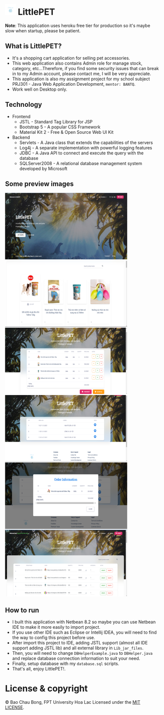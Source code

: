 # <img src="./docs/images/logo.jpg" width="35" height="35" /> LittlePET

**Note**: This application uses heroku free tier for production so it's maybe slow when startup, please be patient.

## What is LittlePET?
- It's a shopping cart application for selling pet accessories.
- This web application also contains Admin role for manage stock, category, etc...Therefore, if you find some security issues that can break in to my Admin account, please contact me, I will be very appreciate.
- This application is also my assignment project for my school subject PRJ301 - Java Web Application Development, `mentor: BANTQ`.
- Work well on Desktop only.

## Technology
- Frontend
  - JSTL - Standard Tag Library for JSP
  - Bootstrap 5 - A popular CSS Framework
  - Material Kit 2 - Free & Open Source Web UI Kit
- Backend
  - Servlets - A Java class that extends the capabilities of the servers
  - Log4j - A separate implementation with powerful logging features
  - JDBC - A Java API to connect and execute the query with the database
  - SQLServer2008 - A relational database management system developed by Microsoft

## Some preview images
<img src="./docs/images/welcome.jpeg" width="400" height="217" />&nbsp;<img src="./docs/images/product.png" width="400" height="217" />
<img src="./docs/images/cart.png" width="400" height="217" />&nbsp;<img src="./docs/images/order.png" width="400" height="217" />
<img src="./docs/images/order-detail.png" width="400" height="217" />&nbsp;<img src="./docs/images/product-admin.png" width="400" height="217" />

## How to run
- I built this application with Netbean 8.2 so maybe you can use Netbean IDE to make it more easily to import project.
- If you use other IDE such as Eclipse or Intellij IDEA, you will need to find the way to config this project before use.
- After import this project to IDE, adding JSTL support (almost all IDE support adding JSTL lib) and all external library in `Lib_jar_files`.
- Then, you will need to change `DBHelperExample.java` to `DBHelper.java` and replace database connection information to suit your need.
- Finally, setup database with my `database.sql` scripts.
- That's all, enjoy LittlePET!.

# License & copyright

© Bao Chau Bong, FPT University Hoa Lac
Licensed under the [MIT LICENSE](LICENSE).
